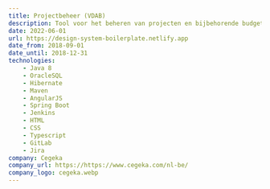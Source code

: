 ```yaml
---
title: Projectbeheer (VDAB)
description: Tool voor het beheren van projecten en bijbehorende budgetten van zowel de VDAB als hun partners.
date: 2022-06-01
url: https://design-system-boilerplate.netlify.app
date_from: 2018-09-01
date_until: 2018-12-31
technologies:
    - Java 8
    - OracleSQL
    - Hibernate
    - Maven
    - AngularJS
    - Spring Boot
    - Jenkins
    - HTML
    - CSS
    - Typescript
    - GitLab
    - Jira
company: Cegeka
company_url: https://https://www.cegeka.com/nl-be/
company_logo: cegeka.webp
---
```

